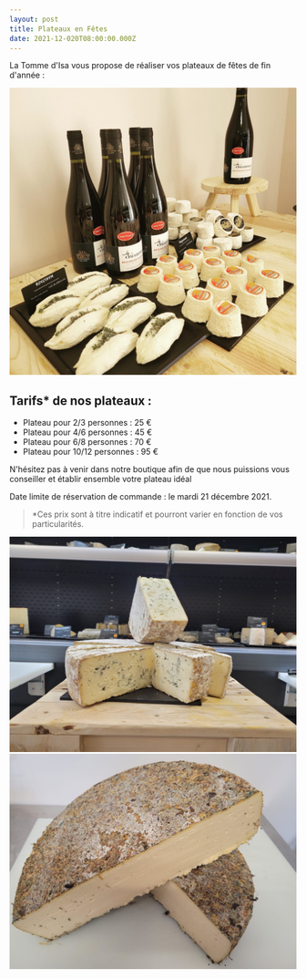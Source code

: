 ```yaml
---
layout: post
title: Plateaux en Fêtes
date: 2021-12-020T08:00:00.000Z
---
```


La Tomme d'Isa vous propose de réaliser vos plateaux de fêtes de fin d'année :

<img src="/images/fulls/plateaux.jpeg" class="fit image"> 

## Tarifs* de nos plateaux :
- Plateau pour 2/3 personnes : 25 €
- Plateau pour 4/6 personnes : 45 €
- Plateau pour 6/8 personnes : 70 €
- Plateau pour 10/12 personnes : 95 €

N'hésitez pas à venir dans notre boutique afin de que nous puissions vous conseiller et établir ensemble votre plateau idéal 

Date limite de réservation de commande : le mardi 21 décembre 2021.


>*Ces prix sont à titre indicatif et pourront varier en fonction de vos particularités.

<img src="/images/fulls/plateaux-2.jpeg" class="fit image"> 

<img src="/images/fulls/plateaux-3.jpeg" class="fit image"> 